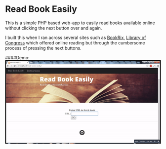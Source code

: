 # Read Book Easily
This is a simple PHP based web-app to easily read books available online without clicking the next button over and again.

I built this when I ran across several sites such as [BookRix](http://www.bookrix.com/), [Library of Congress](http://www.read.gov/)  which offered online reading but through the cumbersome process of pressing the next buttons.

####Demo:
![](img/rbe%20screens/ezgif.com-video-to-gif.gif?raw=true)


